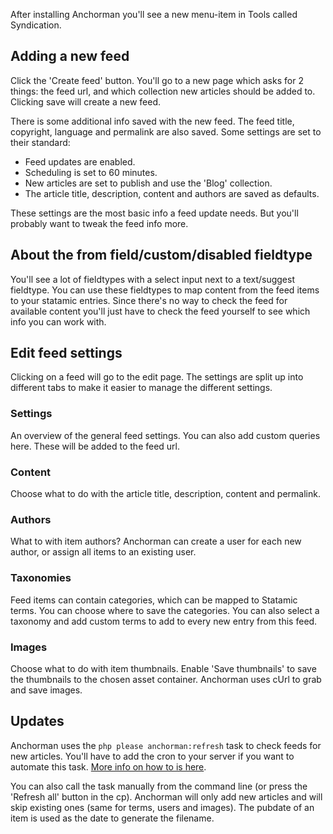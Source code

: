 After installing Anchorman you'll see a new menu-item in Tools called Syndication.

## Adding a new feed
Click the 'Create feed' button. You'll go to a new page which asks for 2 things: the feed url, and which collection new articles should be added to. Clicking save will create a new feed.

There is some additional info saved with the new feed. The feed title, copyright, language and permalink are also saved. Some settings are set to their standard:

* Feed updates are enabled.
* Scheduling is set to 60 minutes.
* New articles are set to publish and use the 'Blog' collection.
* The article title, description, content and authors are saved as defaults.

These settings are the most basic info a feed update needs. But you'll probably want to tweak the feed info more.

## About the from field/custom/disabled fieldtype
You'll see a lot of fieldtypes with a select input next to a text/suggest fieldtype. You can use these fieldtypes to map content from the feed items to your statamic entries. Since there's no way to check the feed for available content you'll just have to check the feed yourself to see which info you can work with.

## Edit feed settings
Clicking on a feed will go to the edit page. The settings are split up into different tabs to make it easier to manage the different settings.

### Settings
An overview of the general feed settings. You can also add custom queries here. These will be added to the feed url.

### Content
Choose what to do with the article title, description, content and permalink.

### Authors
What to with item authors? Anchorman can create a user for each new author, or assign all items to an existing user.

### Taxonomies
Feed items can contain categories, which can be mapped to Statamic terms. You can choose where to save the categories. You can also select a taxonomy and add custom terms to add to every new entry from this feed.

### Images
Choose what to do with item thumbnails. Enable 'Save thumbnails' to save the thumbnails to the chosen asset container. Anchorman uses cUrl to grab and save images.

## Updates
Anchorman uses the `php please anchorman:refresh` task to check feeds for new articles. You'll have to add the cron to your server if you want to automate this task. [More info on how to is here](https://docs.statamic.com/addons/classes/tasks).

You can also call the task manually from the command line (or press the 'Refresh all' button in the cp). Anchorman will only add new articles and will skip existing ones (same for terms, users and images). The pubdate of an item is used as the date to generate the filename.
